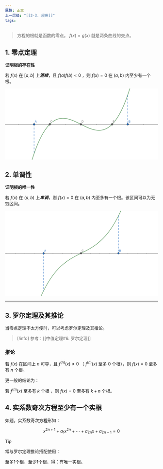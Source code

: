 ```yaml
---
属性: 正文
上一层级: "[[3-3. 应用]]"
tags: 
---
```


>方程的根就是函数的零点。 $f(x) = g(x)$ 就是两条曲线的交点。

## 1. 零点定理

**证明根的存在性**

若 $f(x)$ 在 $[a,b]$ 上***连续***，且 $f(a)f(b)<0$ ，则 $f(x)=0$ 在 $(a,b)$ 内至少有一个根。

![lingdian](/assets/diff_eq_1.jpg)

## 2. 单调性

**证明根的唯一性**

若 $f(x)$ 在 $(a,b)$ 上***单调***，则 $f(x)=0$ 在 $(a,b)$ 内至多有一个根。该区间可以为无穷区间。

![dandiao](/assets/diff_eq_2.jpg)

***

## 3. 罗尔定理及其推论

当零点定理不太方便时，可以考虑罗尔定理及其推论。

> [!info] 
> 参考：[[中值定理#6. 罗尔定理]]

### 推论

若 $f(x)$ 在区间上 $n$ 可导，且 $f^{(n)}(x) \ne 0$ （ $f^{(n)}(x)$ 至多 $0$ 个根），则 $f(x)=0$ 至多有 $n$ 个根。

更一般的结论为：

若 $f^{(n)}(x)$ 至多有 $k$ 个根 ，则 $f(x)=0$ 至多有 $k+n$ 个根。

## 4. 实系数奇次方程至少有一个实根

如题。实系数奇次方程形如：

$$
x^{2n+1}+a_1x^{2n}+\cdots+a_{2n}x+a_{2n+1}=0
$$

> [!tip]
>  
> 常与罗尔定理推论搭配使用：
> 
> 至多1个根，至少1个根，得：有唯一实根。
